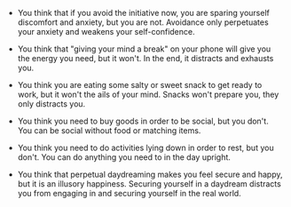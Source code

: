 - You think that if you avoid the initiative now, you are sparing yourself discomfort and anxiety, but you are not. Avoidance only perpetuates your anxiety and weakens your self-confidence.
- You think that "giving your mind a break" on your phone will give you the energy you need, but it won't. In the end, it distracts and exhausts you.

- You think you are eating some salty or sweet snack to get ready to work, but it won't the ails of your mind. Snacks won't prepare you, they only distracts you.
- You think you need to buy goods in order to be social, but you don't. You can be social without food or matching items.
- You think you need to do activities lying down in order to rest, but you don't. You can do anything you need to in the day upright.
- You think that perpetual daydreaming makes you feel secure and happy, but it is an illusory happiness. Securing yourself in a daydream distracts you from engaging in and securing yourself in the real world.